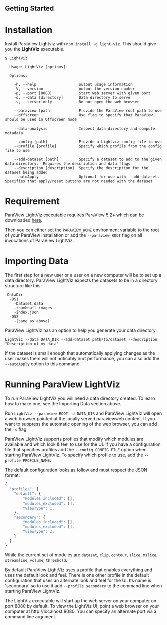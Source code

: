 Getting Started
---------------

# Installation

Install ParaView Lightviz with `npm install -g light-viz`.  This should give you the **LightViz** executable.

```
$ LightViz 

  Usage: LightViz [options]

  Options:

    -h, --help                   output usage information
    -V, --version                output the version number
    -p, --port [8080]            Start web server with given port
    -d, --data [directory]       Data directory to serve
    -s, --server-only            Do not open the web browser
    
    --paraview [path]            Provide the ParaView root path to use
    --offscreen                  Use flag to specify that ParaView should be used in Offscreen mode
    
    --data-analysis              Inspect data directory and compute metadata
    
    --config [path]              Provide a Lightviz config file to use
    --profile [profile]          Specify which profile from the config file to use
    
    --add-dataset [path]         Specify a dataset to add to the given data directory.  Requires the description and data flags
    --description [description]  Specify the description for the dataset being added
    --autoApply                  Optional for use with --add-dataset.  Specifies that apply/reset buttons are not needed with the dataset
```

# Requirement

ParaView LightViz executable requires ParaView 5.2+ which can be downloaded [here](http://www.paraview.org/download/).

Then you can either set the `PARAVIEW_HOME` environment variable to the root of your ParaView installation or add the `--paraview ROOT` flag on all invocations of ParaView LightViz.

# Importing Data

The first step for a new user or a user on a new computer will be to set up a data directory.  ParaView LightViz expects the datasets to be in a directory structure like this:
```
-DataDir
  -DS1
    -Dataset.data
    -thumbnail images
    -index.json
  -DS2
    -(same as above)
```

ParaView LightViz has an option to help you generate your data directory.

```
LightViz --data DATA_DIR --add-dataset path/to/dataset --description "Description of my data"
```

If the dataset is small enough that automatically applying changes as the user makes them will not noticably hurt performance, you can also add the `--autoApply` option to this command.

# Running ParaView LightViz

To run ParaView LightViz you will need a data directory created.  To learn how to make one, see the Importing Data section above.

Run `LightViz --paraview ROOT -d DATA_DIR` and ParaView LightViz will open a web browser pointed at the locally served paraviewweb content.  If you want to suppress the automatic opening of the web browser, you can add the `-s` flag.

ParaView LightViz supports profiles that modify which modules are available and which look & feel to use for the UI.  If you have a configuration file that specifies profiles add the `--config CONFIG_FILE` option when starting ParaView LightViz.  To specify which profile to use, add the `--profile PROFILE_NAME`.

The default configuration looks as follow and must respect the JSON format:

```js
{
  "profiles": {
    "default": {
        "modules_included": [],
        "modules_excluded": [],
        "viewType": 1,
    },
    "secondary": {
        "modules_included": [],
        "modules_excluded": [],
        "viewType": 2,
    }
  }
}
```

While the current set of modules are `dataset`, `clip`, `contour`, `slice`, `mslice`, `streamline`, `volume`, `threshold`.

By default ParaView LightViz uses a profile that enables everything and uses the default look and feel.  There is one other profile in the default configuration that uses an alternate look and feel for the UI.  Its name is 'secondary' so to use it add `--profile secondary` to the command line when starting ParaView LightViz.

The LightViz executable will start up the web server on your computer on port 8080 by default.  To view the LightViz UI, point a web browser on your computer at http://localhost:8080.  You can specify an alternate port via a command line argument.
